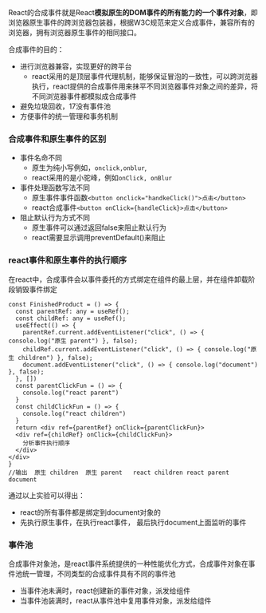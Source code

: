 React的合成事件就是React**模拟原生的DOM事件的所有能力的一个事件对象**，即浏览器原生事件的跨浏览器包装器，根据W3C规范来定义合成事件，兼容所有的浏览器，拥有浏览器原生事件的相同接口。

合成事件的目的：
- 进行浏览器兼容，实现更好的跨平台
  - react采用的是顶层事件代理机制，能够保证冒泡的一致性，可以跨浏览器执行，react提供的合成事件用来抹平不同浏览器事件对象之间的差异，将不同浏览器事件都模拟成合成事件
- 避免垃圾回收，17没有事件池
- 方便事件的统一管理和事务机制
### 合成事件和原生事件的区别
- 事件名命不同
  - 原生为纯小写例如，```onclick,onblur```,
  - react采用的是小驼峰，例如```onClick, onBlur```
- 事件处理函数写法不同
  - 原生事件事件函数```<button onclick="handkeClick()">点击</button>```
  - react合成事件```<button onClick={handleClick}>点击</button>```
- 阻止默认行为方式不同
  - 原生事件可以通过返回false来阻止默认行为
  - react需要显示调用preventDefault()来阻止

### react事件和原生事件的执行顺序
在react中，合成事件会以事件委托的方式绑定在组件的最上层，并在组件卸载阶段销毁事件绑定
```
const FinishedProduct = () => {
  const parentRef: any = useRef();
  const childRef: any = useRef();
  useEffect(() => {
    parentRef.current.addEventListener("click", () => { console.log("原生 parent") }, false);
    childRef.current.addEventListener("click", () => { console.log("原生 children") }, false);
    document.addEventListener("click", () => { console.log("document") }, false);
  }, [])
  const parentClickFun = () => {
    console.log("react parent")
  }
  const childClickFun = () => {
    console.log("react children")
  }
  return <div ref={parentRef} onClick={parentClickFun}>
  <div ref={childRef} onClick={childClickFun}>
    分析事件执行顺序
  </div>
</div>
}
//输出  原生 children  原生 parent   react children react parent   document
```
通过以上实验可以得出：
- react的所有事件都是绑定到document对象的
- 先执行原生事件，在执行react事件， 最后执行document上面监听的事件

### 事件池
合成事件对象池，是react事件系统提供的一种性能优化方式，合成事件对象在事件池统一管理，不同类型的合成事件具有不同的事件池
- 当事件池未满时，react创建新的事件对象，派发给组件
- 当事件池装满时，react从事件池中复用事件对象，派发给组件